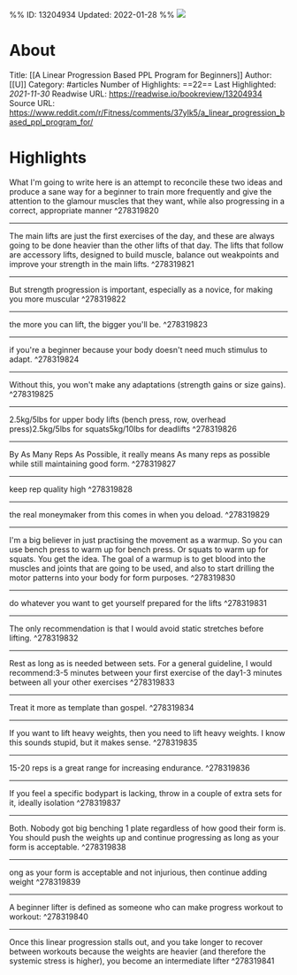 %%
ID: 13204934
Updated: 2022-01-28
%%
![](https://readwise-assets.s3.amazonaws.com/static/images/article4.6bc1851654a0.png)

# About
Title: [[A Linear Progression Based PPL Program for Beginners]]
Author: [[U]]
Category: #articles
Number of Highlights: ==22==
Last Highlighted: *2021-11-30*
Readwise URL: https://readwise.io/bookreview/13204934
Source URL: https://www.reddit.com/r/Fitness/comments/37ylk5/a_linear_progression_based_ppl_program_for/


# Highlights 
What I'm going to write here is an attempt to reconcile these two ideas and produce a sane way for a beginner to train more frequently and give the attention to the glamour muscles that they want, while also progressing in a correct, appropriate manner  ^278319820

---

The main lifts are just the first exercises of the day, and these are always going to be done heavier than the other lifts of that day. The lifts that follow are accessory lifts, designed to build muscle, balance out weakpoints and improve your strength in the main lifts.  ^278319821

---

But strength progression is important, especially as a novice, for making you more muscular  ^278319822

---

the more you can lift, the bigger you'll be.  ^278319823

---

if you're a beginner because your body doesn't need much stimulus to adapt.  ^278319824

---

Without this, you won't make any adaptations (strength gains or size gains).  ^278319825

---

2.5kg/5lbs for upper body lifts (bench press, row, overhead press)2.5kg/5lbs for squats5kg/10lbs for deadlifts  ^278319826

---

By As Many Reps As Possible, it really means As many reps as possible while still maintaining good form.  ^278319827

---

keep rep quality high  ^278319828

---

the real moneymaker from this comes in when you deload.  ^278319829

---

I'm a big believer in just practising the movement as a warmup. So you can use bench press to warm up for bench press. Or squats to warm up for squats. You get the idea. The goal of a warmup is to get blood into the muscles and joints that are going to be used, and also to start drilling the motor patterns into your body for form purposes.  ^278319830

---

do whatever you want to get yourself prepared for the lifts  ^278319831

---

The only recommendation is that I would avoid static stretches before lifting.  ^278319832

---

Rest as long as is needed between sets. For a general guideline, I would recommend:3-5 minutes between your first exercise of the day1-3 minutes between all your other exercises  ^278319833

---

Treat it more as template than gospel.  ^278319834

---

If you want to lift heavy weights, then you need to lift heavy weights. I know this sounds stupid, but it makes sense.  ^278319835

---

15-20 reps is a great range for increasing endurance.  ^278319836

---

If you feel a specific bodypart is lacking, throw in a couple of extra sets for it, ideally isolation  ^278319837

---

Both. Nobody got big benching 1 plate regardless of how good their form is. You should push the weights up and continue progressing as long as your form is acceptable.  ^278319838

---

ong as your form is acceptable and not injurious, then continue adding weight  ^278319839

---

A beginner lifter is defined as someone who can make progress workout to workout:  ^278319840

---

Once this linear progression stalls out, and you take longer to recover between workouts because the weights are heavier (and therefore the systemic stress is higher), you become an intermediate lifter  ^278319841

